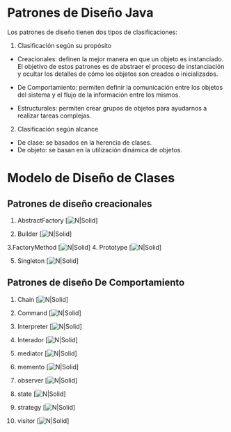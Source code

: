 # Patrones de Diseño Java
Los patrones de diseño tienen dos tipos de clasificaciones:


1) Clasificación según su propósito

* Creacionales: definen la mejor manera en que un objeto es instanciado. El objetivo de estos patrones es de abstraer el proceso de instanciación y ocultar los detalles de cómo los objetos son creados o inicializados.

* De Comportamiento: permiten definir la comunicación entre los objetos del sistema y el flujo de la información entre los mismos.

* Estructurales: permiten crear grupos de objetos para ayudarnos a realizar tareas complejas.

2) Clasificación según alcance

* De clase: se basados en la herencia de clases.
* De objeto: se basan en la utilización dinámica de objetos.

# Modelo de Diseño de Clases
## Patrones de diseño creacionales

1. AbstractFactory
[![N|Solid](https://raw.githubusercontent.com/yunyrodriguez/PatronDisenoCreacional/master/documentacion/imagenes%20dise%C3%B1os%20cindy/Diagramas/Clases/Creacionales/abstractfactory.bmp)]

2. Builder
[![N|Solid](https://raw.githubusercontent.com/yunyrodriguez/PatronDisenoCreacional/master/documentacion/imagenes%20dise%C3%B1os%20cindy/Diagramas/Clases/Creacionales/builder.bmp)]

3.FactoryMethod 
[![N|Solid](https://raw.githubusercontent.com/yunyrodriguez/PatronDisenoCreacional/master/documentacion/imagenes%20dise%C3%B1os%20cindy/Diagramas/Clases/Creacionales/factorymethod.bmp)]
4. Prototype
[![N|Solid](https://raw.githubusercontent.com/yunyrodriguez/PatronDisenoCreacional/master/documentacion/imagenes%20dise%C3%B1os%20cindy/Diagramas/Clases/Creacionales/prototype.bmp)]


5. Singleton
[![N|Solid](https://raw.githubusercontent.com/yunyrodriguez/PatronDisenoCreacional/master/documentacion/imagenes%20dise%C3%B1os%20cindy/Diagramas/Clases/Creacionales/singleton.bmp)]

## Patrones de diseño De Comportamiento
1. Chain
[![N|Solid](https://raw.githubusercontent.com/yunyrodriguez/PatronDisenoCreacional/master/documentacion/imagenes%20dise%C3%B1os%20cindy/Diagramas/Clases/De%20Comportamiento/Chain.bmp)]

2. Command
[![N|Solid](https://raw.githubusercontent.com/yunyrodriguez/PatronDisenoCreacional/master/documentacion/imagenes%20dise%C3%B1os%20cindy/Diagramas/Clases/De%20Comportamiento/command.bmp)]
3. Interpreter
[![N|Solid](https://raw.githubusercontent.com/yunyrodriguez/PatronDisenoCreacional/master/documentacion/imagenes%20dise%C3%B1os%20cindy/Diagramas/Clases/De%20Comportamiento/interpreter.bmp)]
4. Interador
[![N|Solid](https://raw.githubusercontent.com/yunyrodriguez/PatronDisenoCreacional/master/documentacion/imagenes%20dise%C3%B1os%20cindy/Diagramas/Clases/De%20Comportamiento/iterador.bmp)]
5. mediator
[![N|Solid](https://raw.githubusercontent.com/yunyrodriguez/PatronDisenoCreacional/master/documentacion/imagenes%20dise%C3%B1os%20cindy/Diagramas/Clases/De%20Comportamiento/mediator.bmp)]

6. memento
[![N|Solid](https://raw.githubusercontent.com/yunyrodriguez/PatronDisenoCreacional/master/documentacion/imagenes%20dise%C3%B1os%20cindy/Diagramas/Clases/De%20Comportamiento/memento.bmp)]
7. observer
[![N|Solid](https://raw.githubusercontent.com/yunyrodriguez/PatronDisenoCreacional/master/documentacion/imagenes%20dise%C3%B1os%20cindy/Diagramas/Clases/De%20Comportamiento/observer.bmp)]

8. state
[![N|Solid](https://raw.githubusercontent.com/yunyrodriguez/PatronDisenoCreacional/master/documentacion/imagenes%20dise%C3%B1os%20cindy/Diagramas/Clases/De%20Comportamiento/state.bmp)]

9. strategy
[![N|Solid](https://raw.githubusercontent.com/yunyrodriguez/PatronDisenoCreacional/master/documentacion/imagenes%20dise%C3%B1os%20cindy/Diagramas/Clases/De%20Comportamiento/strategy.bmp)]

10. visitor
[![N|Solid](https://raw.githubusercontent.com/yunyrodriguez/PatronDisenoCreacional/master/documentacion/imagenes%20dise%C3%B1os%20cindy/Diagramas/Clases/De%20Comportamiento/visitor.bmp)]




